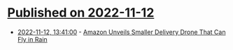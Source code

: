 # [Published on 2022-11-12](index.md)

* [2022-11-12, 13:41:00](https://soylentnews.org/article.pl?sid=22/11/12/0922214&from=rss) - [Amazon Unveils Smaller Delivery Drone That Can Fly in Rain](https://soylentnews.org/article.pl?sid=22/11/12/0922214&from=rss)
